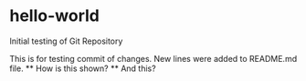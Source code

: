 # hello-world
Initial testing of Git Repository

This is for testing commit of changes.
New lines were added to README.md file.
** How is this shown?
** And this?
